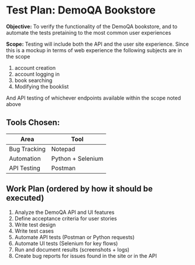 # Test Plan:  DemoQA Bookstore 

__Objective:__ To verify the functionality of the DemoQA bookstore, and to automate the tests pretaining to the most common user experiences

__Scope:__ Testing will include both the API and the user site experience. Since this is a mockup in terms of web experience the following subjects are in the scope

1. account creation
2. account logging in
3. book searching 
4. Modifying the booklist

And API testing of whichever endpoints available within the scope noted above

## Tools Chosen:

| Area            | Tool            |
|-----------------|------------------|
| Bug Tracking    | Notepad          |
| Automation      | Python + Selenium |
| API Testing     | Postman          |


## Work Plan (ordered by how it should be executed)

1. Analyze the DemoQA API and UI features
2. Define acceptance criteria for user stories
3. Write test design
4. Write test cases 
5. Automate API tests (Postman or Python requests)
6. Automate UI tests (Selenium for key flows)
7. Run and document results (screenshots + logs)
8. Create bug reports for issues found in the site or in the API
